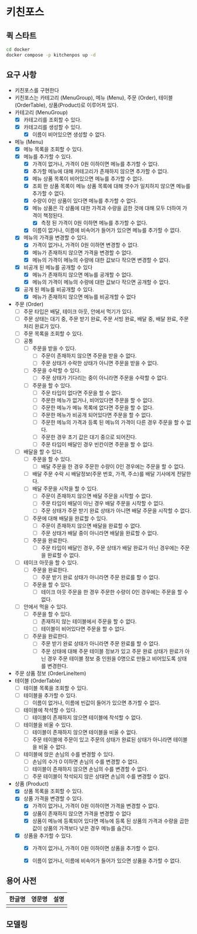 # 키친포스

## 퀵 스타트

```sh
cd docker
docker compose -p kitchenpos up -d
```

## 요구 사항
- 키친포스를 구현한다
- 키친포스는 카테고리 (MenuGroup), 메뉴 (Menu), 주문 (Order), 테이블 (OrderTable), 상품(Product)로 이루어져 있다.
- 카테고리 (MenuGroup)
  - [x] 카테고리를 조회할 수 있다.
  - [x] 카테고리를 생성할 수 있다.
      - [x] 이름이 비어있으면 생성할 수 없다.
- 메뉴 (Menu)
  - [x] 메뉴 목록을 조회할 수 있다.
  - [x] 메뉴를 추가할 수 있다.
      - [x] 가격이 없거나, 가격이 0원 이하이면 메뉴를 추가할 수 없다.
      - [x] 추가할 메뉴에 대해 카테고리가 존재하지 않으면 추가할 수 없다.
      - [x] 메뉴 상품 목록이 비어있으면 메뉴를 추가할 수 없다.
      - [x] 조회 한 상품 목록이 메뉴 상품 목록에 대해 갯수가 일치하지 않으면 메뉴를 추가할 수 없다.
      - [x] 수량이 0인 상품이 있다면 메뉴를 추가할 수 없다.
      - [x] 메뉴 상품은 각 상품에 대한 가격과 수량을 곱한 것에 대해 모두 더하여 가격이 책정된다.
          - [x] 측정 된 가격이 0원 이하면 메뉴를 추가할 수 없다.
      - [x] 이름이 없거나, 이름에 비속어가 들어가 있으면 메뉴를 추가할 수 없다.
  - [x] 메뉴의 가격을 변경할 수 있다.
      - [x] 가격이 없거나, 가격이 0원 이하면 변경할 수 없다.
      - [x] 메뉴가 존재하지 않으면 가격을 변경할 수 없다.
      - [x] 메뉴의 가격이 메뉴의 수량에 대한 값보다 작으면 변경할 수 없다.
  - [x] 비공개 된 메뉴를 공개할 수 있다
      - [x] 메뉴가 존재하지 않으면 메뉴를 공개할 수 없다.
      - [x] 메뉴의 가격이 메뉴의 수량에 대한 값보다 작으면 공개할 수 없다.
  - [x] 공개 된 메뉴를 비공개할 수 있다.
      - [x] 메뉴가 존재하지 않으면 메뉴를 비공개할 수 없다
- 주문 (Order)
  - [ ] 주문 타입은 배달, 테이크 아웃, 안에서 먹기가 있다.
  - [ ] 주문 상태는 대기 중, 주문 받기 완료, 주문 서빙 완료, 배달 중, 배달 완료, 주문 처리 완료가 있다.
  - [ ] 주문 목록을 조회할 수 있다.
  - [ ] 공통
    - [ ] 주문을 받을 수 있다.
      - [ ] 주문이 존재하지 않으면 주문을 받을 수 없다.
      - [ ] 주문 상태가 수락한 상태가 아니면 주문을 받을 수 없다.
    - [ ] 주문을 수락할 수 있다.
      - [ ] 주문 상태가 기다리는 중이 아니라면 주문을 수락할 수 없다.
    - [ ] 주문을 할 수 있다.
      - [ ] 주문 타입이 없다면 주문을 할 수 없다.
      - [ ] 주문한 메뉴가 없거나, 비어있다면 주문을 할 수 없다.
      - [ ] 주문한 메뉴가 메뉴 목록에 없다면 주문을 할 수 없다.
      - [ ] 주문한 메뉴가 비공개 되어있다면 주문을 할 수 없다.
      - [ ] 주문한 메뉴의 가격과 등록 된 메뉴의 가격이 다른 경우 주문을 할 수 없다.
      - [ ] 주문한 경우 초기 값은 대기 중으로 되어진다.
      - [ ] 주문 타입이 배달인 경우 빈칸이면 주문을 할 수 없다.
  - [ ] 배달을 할 수 있다.
    - [ ] 주문을 할 수 있다. 
      - [ ] 배달 주문을 한 경우 주문한 수량이 0인 경우에는 주문을 할 수 없다.  
    - [ ] 배달 주문 수락 시 배달정보(주문 번호, 가격, 주소)를 배달 기사에게 전달한다.
    - [ ] 배달 주문을 시작을 할 수 있다.
      - [ ] 주문이 존재하지 않으면 배달 주문을 시작할 수 없다.
      - [ ] 주문 타입이 배달이 아닌 경우 배달 주문을 시작할 수 없다.
      - [ ] 주문 상태가 주문 받기 완료 상태가 아니면 배달 주문을 시작할 수 없다.
    - [ ] 주문에 대해 배달을 완료할 수 있다.
      - [ ] 주문이 존재하지 않으면 배달을 완료할 수 없다.
      - [ ] 주문 상태가 배달 중이 아니라면 배달을 완료할 수 없다.
    - [ ] 주문을 완료한다.
      - [ ] 주문 타입이 배달인 경우, 주문 상태가 배달 완료가 아닌 경우에는 주문을 완료할 수 없다.
  - [ ] 테이크 아웃을 할 수 있다.
    - [ ] 주문을 완료한다. 
      - [ ] 주문 받기 완료 상태가 아니라면 주문 완료를 할 수 없다.
    - [ ] 주문을 할 수 있다. 
      - [ ] 테이크 아웃 주문을 한 경우 주문한 수량이 0인 경우에는 주문을 할 수 없다.
  - [ ] 안에서 먹을 수 있다.
    - [ ] 주문을 할 수 있다.
      - [ ] 존재하지 않는 테이블에서 주문을 할 수 없다.
      - [ ] 테이블이 비어있다면 주문을 할 수 없다.
    - [ ] 주문을 완료한다.
      - [ ] 주문 받기 완료 상태가 아니라면 주문 완료를 할 수 없다.
      - [ ] 주문 상태에 대해 주문 테이블 정보가 있고 주문 완료 상태가 완료가 아닌 경우 주문 테이블 정보 중 인원을 0명으로 만들고 비어있도록 상태를 변경한다.
- 주문 상품 정보 (OrderLineItem)
- 테이블 (OrderTable)
  - [ ] 테이블 목록을 조회할 수 있다.
  - [ ] 테이블을 추가할 수 있다.
      - [ ] 이름이 없거나, 이름에 빈값이 들어가 있으면 추가할 수 없다.
  - [ ] 테이블에 착석할 수 있다.
      - [ ] 테이블이 존재하지 않으면 테이블에 착석할 수 없다.
  - [ ] 테이블을 비울 수 있다.
      - [ ] 테이블이 존재하지 않으면 테이블을 비울 수 없다.
      - [ ] 주문 테이블에 주문이 있고 주문의 상태가 완료된 상태가 아니라면 테이블을 비울 수 없다.
  - [ ] 테이블에 앉은 손님의 수를 변경할 수 있다.
      - [ ] 손님의 수가 0 이하면 손님의 수를 변경할 수 없다.
      - [ ] 테이블이 존재하지 않으면 손님의 수를 변경할 수 없다.
      - [ ] 주문 테이블이 착석되지 않은 상태면 손님의 수를 변경할 수 없다.
- 상품 (Product)
  - [x] 상품 목록을 조회할 수 있다.
  - [x] 상품 가격을 변경할 수 있다.
      - [x] 가격이 없거나, 가격이 0원 이하이면 가격을 변경할 수 없다.
      - [x] 상품이 존재하지 않으면 가격을 변경할 수 없다
      - [x] 상품이 메뉴에 등록되어 있다면 메뉴에 등록 된 상품의 가격과 수량을 곱한 값이 상품의 가격보다 낮은 경우 메뉴를 숨긴다.
  - [x] 상품을 추가할 수 있다.
      - [x] 가격이 없거나, 가격이 0원 이하이면 상품을 추가할 수 없다.
      - [x] 이름이 없거나, 이름에 비속어가 들어가 있으면 상품을 추가할 수 없다.



## 용어 사전

| 한글명 | 영문명 | 설명 |
| --- | --- | --- |
|  |  |  |

## 모델링
